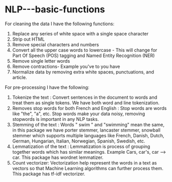 # NLP---basic-functions
For cleaning the data I have the following functions: 

1.  Replace any series of white space with a single space character
2.  Strip out HTML
3.  Remove special characters and numbers
4.  Convert all the upper case words to lowercase - This will change for Part Of Speech (POS) tagging and Named Entity Recognition (NER)
5.  Remove single letter words
6. Remove contractions- Example you've to you have
7. Normalize data by removing extra white spaces, punctuations, and article.

For pre-processing I have the following:

1.  Tokenize the text : Convert sentences in the document to words and treat them as single tokens. We have both word and line tokenization.
2.  Removes stop words for both French and English : Stop words are words like "the", "a", etc. Stop words make your data noisy, removing stopwords is important in any NLP tasks.
3. Stemming of the text : Words " swim " and "swimming" mean the same, in this package we have porter stemmer, lancaster stemmer, snowball stemmer which supports multiple languages like French, Danish, Dutch, German, Hungarian, Italian, Norwegian, Spanish, Swedish, etc. 
4. Lemmatization of the text :  Lemmatization is process of grouping together words which has similar meanings. Example Cars, car's, car --> car. This package has wordnet lemmatizer.
4.  Count vectorizer: Vectorization help represent the words in a text as vectors so that Machine Learning algorithms can further process them. This package has tf-idf vectorizer.

